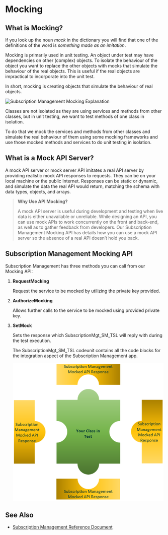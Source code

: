 # Mocking
## What is Mocking?

If you look up the noun *mock* in the dictionary you will find that one of the
definitions of the word is *something made as an imitation*.

Mocking is primarily used in unit testing. An object under test may have
dependencies on other (complex) objects. To isolate the behaviour of the object
you want to replace the other objects with mocks that simulate the behaviour of
the real objects. This is useful if the real objects are impractical to
incorporate into the unit test.

In short, mocking is creating objects that simulate the behaviour of real
objects.

![Subscription Management Mocking
Explanation](../../assets/images//3e5465a73ddbfdbad42facca42cf3642.png)

Classes are not isolated as they are using services and methods from other
classes, but in unit testing, we want to test methods of one class in isolation.

To do that we mock the services and methods from other classes and simulate the
real behaviour of them using some mocking frameworks and use those mocked
methods and services to do unit testing in isolation.

## What is a Mock API Server?

A mock API server or mock server API imitates a real API server by providing
realistic mock API responses to requests. They can be on your local machine or
the public Internet. Responses can be static or dynamic, and simulate the data
the real API would return, matching the schema with data types, objects, and
arrays.

<!-- theme: info -->
>**Why Use API Mocking?**
>
>A mock API server is useful during development and testing when live data is
either unavailable or unreliable. While designing an API, you can use mock APIs
to work concurrently on the front and back-end, as well as to gather feedback
from developers. Our Subscription Management Mocking API has details how you can use a mock API server so the absence of a real API doesn’t
hold you back.

## Subscription Management Mocking API

Subscription Management has three methods you can call from our Mocking API:

1.  **RequestMocking**

    Request the service to be mocked by utilizing the private key provided.

2.  **AuthorizeMocking**

    Allows further calls to the service to be mocked using provided private key.

3.  **SetMock**

    Sets the response which SubscriptionMgt_SM_TSL will reply with during the
    test execution.

    The SubscriptionMgt_SM_TSL codeunit contains all the code blocks for the
    integration aspect of the Subscription Management app.
    
    ![your class in test image](../../assets/images/44b9953d50fb65ee43a61b91796b5bbe.png)
## See Also

-   [Subscription Management Reference
    Document](https://github.com/thetanz/smp-docs/blob/master/docs/References/SubscriptionMgt.md#mocking-api)
